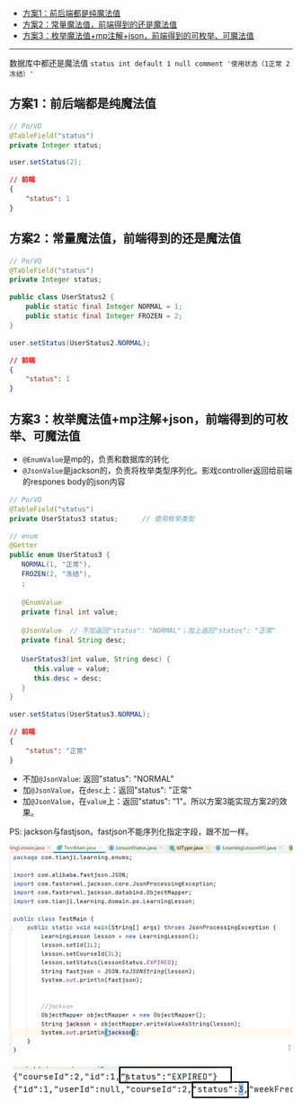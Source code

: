 - [方案1：前后端都是纯魔法值](#方案1前后端都是纯魔法值)
- [方案2：常量魔法值，前端得到的还是魔法值](#方案2常量魔法值前端得到的还是魔法值)
- [方案3：枚举魔法值+mp注解+json，前端得到的可枚举、可魔法值](#方案3枚举魔法值mp注解json前端得到的可枚举可魔法值)

---
数据库中都还是魔法值 `status int default 1 null comment '使用状态（1正常 2冻结）'`

## 方案1：前后端都是纯魔法值

```java
// Po/VO
@TableField("status")
private Integer status;
```
```java
user.setStatus(2);
```
```json
// 前端
{
    "status": 1
}
```

## 方案2：常量魔法值，前端得到的还是魔法值

```java
// Po/VO
@TableField("status")
private Integer status;
```
```java
public class UserStatus2 {
    public static final Integer NORMAL = 1;
    public static final Integer FROZEN = 2;
}
```
```java
user.setStatus(UserStatus2.NORMAL);
```
```json
// 前端
{
    "status": 1
}
```

## 方案3：枚举魔法值+mp注解+json，前端得到的可枚举、可魔法值

- `@EnumValue`是mp的，负责和数据库的转化
- `@JsonValue`是jackson的，负责将枚举类型序列化。影戏controller返回给前端的respones body的json内容

```java
// Po/VO
@TableField("status")
private UserStatus3 status;      // 使用枚举类型
```
```java
// enum
@Getter
public enum UserStatus3 {
   NORMAL(1, "正常"),
   FROZEN(2, "冻结"),
   ;

   @EnumValue
   private final int value;
   
   @JsonValue  // 不加返回"status": "NORMAL"；加上返回"status": "正常"
   private final String desc;

   UserStatus3(int value, String desc) {
      this.value = value;
      this.desc = desc;
   }
}
```
```java
user.setStatus(UserStatus3.NORMAL);
```
```json
// 前端
{
    "status": "正常"
}
```

- 不加`@JsonValue`: 返回"status": "NORMAL"
- 加`@JsonValue`，在`desc`上：返回"status": "正常"
- 加`@JsonValue`，在`value`上：返回"status": "1"。所以方案3能实现方案2的效果。

PS: jackson与fastjson。fastjson不能序列化指定字段，跟不加一样。

![alt text](../../../images/image-327.png)

![alt text](../../../images/image-328.png)